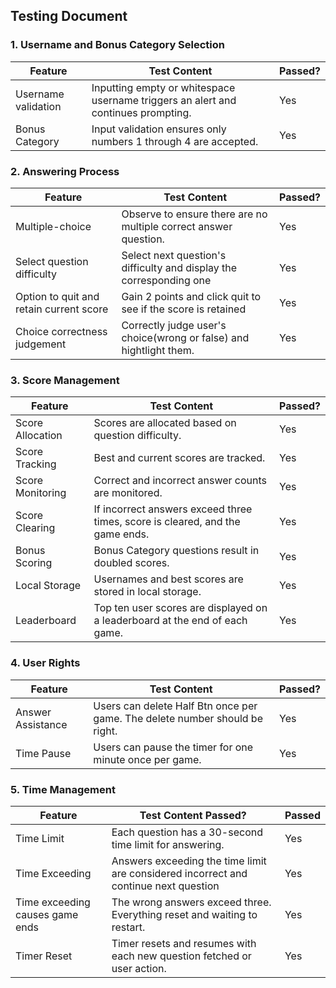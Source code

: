 ## Testing Document

### 1. Username and Bonus Category Selection

| Feature             | Test Content                                                                      | Passed? |
| ------------------- | --------------------------------------------------------------------------------- | ------- |
| Username validation | Inputting empty or whitespace username triggers an alert and continues prompting. | Yes     |
| Bonus Category      | Input validation ensures only numbers 1 through 4 are accepted.                   | Yes     |

### 2. Answering Process

| Feature                                 | Test Content                                                        | Passed? |
| --------------------------------------- | ------------------------------------------------------------------- | ------- |
| Multiple-choice                         | Observe to ensure there are no multiple correct answer question.    | Yes     |
| Select question difficulty              | Select next question's difficulty and display the corresponding one | Yes     |
| Option to quit and retain current score | Gain 2 points and click quit to see if the score is retained        | Yes     |
| Choice correctness judgement            | Correctly judge user's choice(wrong or false) and hightlight them.  | Yes     |

### 3. Score Management

| Feature          | Test Content                                                                  | Passed? |
| ---------------- | ----------------------------------------------------------------------------- | ------- |
| Score Allocation | Scores are allocated based on question difficulty.                            | Yes     |
| Score Tracking   | Best and current scores are tracked.                                          | Yes     |
| Score Monitoring | Correct and incorrect answer counts are monitored.                            | Yes     |
| Score Clearing   | If incorrect answers exceed three times, score is cleared, and the game ends. | Yes     |
| Bonus Scoring    | Bonus Category questions result in doubled scores.                            | Yes     |
| Local Storage    | Usernames and best scores are stored in local storage.                        | Yes     |
| Leaderboard      | Top ten user scores are displayed on a leaderboard at the end of each game.   | Yes     |

### 4. User Rights

| Feature           | Test Content                                                                | Passed? |
| ----------------- | --------------------------------------------------------------------------- | ------- |
| Answer Assistance | Users can delete Half Btn once per game. The delete number should be right. | Yes     |
| Time Pause        | Users can pause the timer for one minute once per game.                     | Yes     |

### 5. Time Management

| Feature                         | Test Content Passed?                                                                 | Passed |
| ------------------------------- | ------------------------------------------------------------------------------------ | ------ |
| Time Limit                      | Each question has a 30-second time limit for answering.                              | Yes    |
| Time Exceeding                  | Answers exceeding the time limit are considered incorrect and continue next question | Yes    |
| Time exceeding causes game ends | The wrong answers exceed three. Everything reset and waiting to restart.             | Yes    |
| Timer Reset                     | Timer resets and resumes with each new question fetched or user action.              | Yes    |
